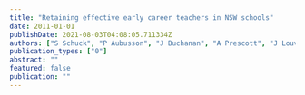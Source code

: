 ```yaml
---
title: "Retaining effective early career teachers in NSW schools"
date: 2011-01-01
publishDate: 2021-08-03T04:08:05.711334Z
authors: ["S Schuck", "P Aubusson", "J Buchanan", "A Prescott", "J Louviere", "P Burke"]
publication_types: ["0"]
abstract: ""
featured: false
publication: ""
---
```


